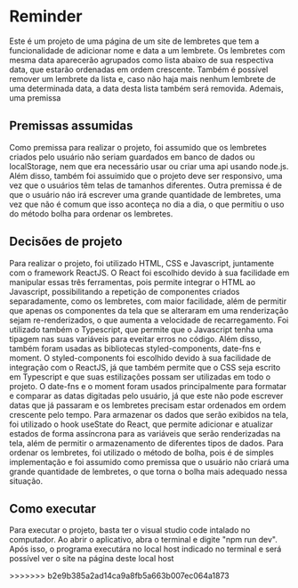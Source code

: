 <h1>Reminder</h1>

<p>Este é um projeto de uma página de um site de lembretes que tem a funcionalidade de adicionar nome e data a um lembrete. Os lembretes com mesma data aparecerão agrupados como lista abaixo de sua respectiva data, que estarão ordenadas em ordem crescente. Também é possível remover um lembrete da lista e, caso não haja mais nenhum lembrete de uma determinada data, a data desta lista também será removida. Ademais, uma premissa </p>

<h2>Premissas assumidas</h2>

<p>Como premissa para realizar o projeto, foi assumido que os lembretes criados pelo usuário não seriam guardados em banco de dados ou localStorage, nem que era necessário usar ou criar uma api usando node.js. Além disso, também foi assuimido que o projeto deve ser responsivo, uma vez que o usuários têm telas de tamanhos diferentes. Outra premissa é de que o usuário náo irá escrever uma grande quantidade de lembretes, uma vez que não é comum que isso aconteça no dia a dia, o que permitiu o uso do método bolha para ordenar os lembretes. </p>

<h2>Decisões de projeto</h2>

<p>Para realizar o projeto, foi utilizado HTML, CSS e Javascript, juntamente com o framework ReactJS. O React foi escolhido devido à sua facilidade em manipular essas três ferramentas, pois permite integrar o HTML ao Javascript, possibilitando a repetição de componentes criados separadamente, como os lembretes, com maior facilidade, além de permitir que apenas os componentes da tela que se alteraram em uma renderização sejam re-renderizados, o que aumenta a velocidade de recarregamento. Foi utilizado também o Typescript, que permite que o Javascript tenha uma tipagem nas suas variáveis para eveitar erros no código. Além disso, também foram usadas as bibliotecas styled-components, date-fns e moment. O styled-components foi escolhido devido à sua facilidade de integração com o ReactJS, já que também permite que o CSS seja escrito em Typescript e que suas estilizações possam ser utilizadas em todo o projeto. O date-fns e o moment foram usados principalmente para formatar e comparar as datas digitadas pelo usuário, já que este não pode escrever datas que já passaram e os lembretes precisam estar ordenados em ordem crescente pelo tempo. Para armazenar os dados que serão exibidos na tela, foi utilizado o hook useState do React, que permite adicionar e atualizar estados de forma assíncrona para as variáveis que serão renderizadas na tela, além de permitir o armazenamento de diferentes tipos de dados. Para ordenar os lembretes, foi utilizado o método de bolha, pois é de simples implementação e foi assumido como premissa que o usuário não criará uma grande quantidade de lembretes, o que torna o bolha mais adequado nessa situação.</p>

<h2>Como executar</h2>

<p>Para executar o projeto, basta ter o visual studio code intalado no computador. Ao abrir o aplicativo, abra o terminal e digite "npm run dev". Após isso, o programa executára no local host indicado no terminal e será possível ver o site na página deste local host</p>
>>>>>>> b2e9b385a2ad14ca9a8fb5a663b007ec064a1873
